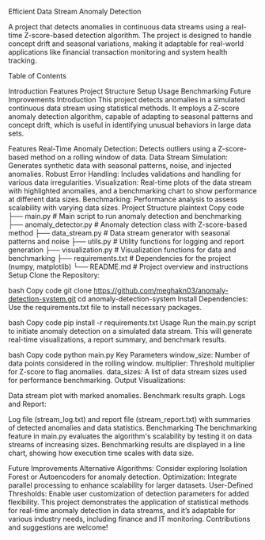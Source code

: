 Efficient Data Stream Anomaly Detection

A project that detects anomalies in continuous data streams using a real-time Z-score-based detection algorithm. The project is designed to handle concept drift and seasonal variations, making it adaptable for real-world applications like financial transaction monitoring and system health tracking.

Table of Contents

Introduction
Features
Project Structure
Setup
Usage
Benchmarking
Future Improvements
Introduction
This project detects anomalies in a simulated continuous data stream using statistical methods. It employs a Z-score anomaly detection algorithm, capable of adapting to seasonal patterns and concept drift, which is useful in identifying unusual behaviors in large data sets.

Features
Real-Time Anomaly Detection: Detects outliers using a Z-score-based method on a rolling window of data.
Data Stream Simulation: Generates synthetic data with seasonal patterns, noise, and injected anomalies.
Robust Error Handling: Includes validations and handling for various data irregularities.
Visualization: Real-time plots of the data stream with highlighted anomalies, and a benchmarking chart to show performance at different data sizes.
Benchmarking: Performance analysis to assess scalability with varying data sizes.
Project Structure
plaintext
Copy code
├── main.py               # Main script to run anomaly detection and benchmarking
├── anomaly_detector.py   # Anomaly detection class with Z-score-based method
├── data_stream.py        # Data stream generator with seasonal patterns and noise
├── utils.py              # Utility functions for logging and report generation
├── visualization.py      # Visualization functions for data and benchmarking
├── requirements.txt      # Dependencies for the project (numpy, matplotlib)
└── README.md             # Project overview and instructions
Setup
Clone the Repository:

bash
Copy code
git clone https://github.com/meghakn03/anomaly-detection-system.git
cd anomaly-detection-system
Install Dependencies: Use the requirements.txt file to install necessary packages.

bash
Copy code
pip install -r requirements.txt
Usage
Run the main.py script to initiate anomaly detection on a simulated data stream. This will generate real-time visualizations, a report summary, and benchmark results.

bash
Copy code
python main.py
Key Parameters
window_size: Number of data points considered in the rolling window.
multiplier: Threshold multiplier for Z-score to flag anomalies.
data_sizes: A list of data stream sizes used for performance benchmarking.
Output
Visualizations:

Data stream plot with marked anomalies.
Benchmark results graph.
Logs and Report:

Log file (stream_log.txt) and report file (stream_report.txt) with summaries of detected anomalies and data statistics.
Benchmarking
The benchmarking feature in main.py evaluates the algorithm's scalability by testing it on data streams of increasing sizes. Benchmarking results are displayed in a line chart, showing how execution time scales with data size.

Future Improvements
Alternative Algorithms: Consider exploring Isolation Forest or Autoencoders for anomaly detection.
Optimization: Integrate parallel processing to enhance scalability for larger datasets.
User-Defined Thresholds: Enable user customization of detection parameters for added flexibility.
This project demonstrates the application of statistical methods for real-time anomaly detection in data streams, and it’s adaptable for various industry needs, including finance and IT monitoring. Contributions and suggestions are welcome!
